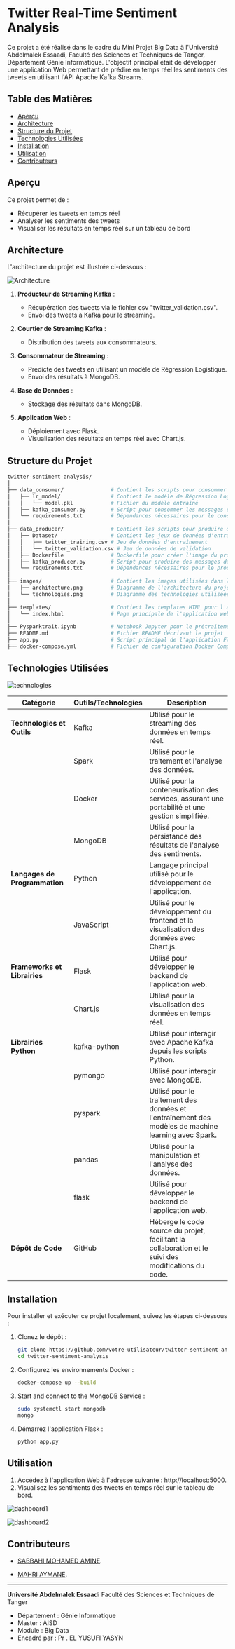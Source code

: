 # Twitter Real-Time Sentiment Analysis

Ce projet a été réalisé dans le cadre du Mini Projet Big Data à l'Université Abdelmalek Essaadi, Faculté des Sciences et Techniques de Tanger, Département Génie Informatique. L'objectif principal était de développer une application Web permettant de prédire en temps réel les sentiments des tweets en utilisant l'API Apache Kafka Streams.

## Table des Matières
- [Aperçu](#aperçu)
- [Architecture](#architecture)
- [Structure du Projet](#structure-du-projet)
- [Technologies Utilisées](#technologies-utilisées)
- [Installation](#installation)
- [Utilisation](#utilisation)
- [Contributeurs](#contributeurs)

## Aperçu

Ce projet permet de :
- Récupérer les tweets en temps réel
- Analyser les sentiments des tweets
- Visualiser les résultats en temps réel sur un tableau de bord

## Architecture

L'architecture du projet est illustrée ci-dessous :

![Architecture](images/architecture.png)

1. **Producteur de Streaming Kafka** :
   - Récupération des tweets via le fichier csv "twitter_validation.csv".
   - Envoi des tweets à Kafka pour le streaming.

2. **Courtier de Streaming Kafka** :
   - Distribution des tweets aux consommateurs.

3. **Consommateur de Streaming** :
   - Predicte des tweets en utilisant un modèle de Régression Logistique.
   - Envoi des résultats à MongoDB.

4. **Base de Données** :
   - Stockage des résultats dans MongoDB.

5. **Application Web** :
   - Déploiement avec Flask.
   - Visualisation des résultats en temps réel avec Chart.js.

## Structure du Projet

```bash
twitter-sentiment-analysis/
│
├── data_consumer/               # Contient les scripts pour consommer les données de Kafka
│   ├── lr_model/                # Contient le modèle de Régression Logistique entraîné
│   │   └── model.pkl            # Fichier du modèle entraîné
│   ├── kafka_consumer.py        # Script pour consommer les messages de Kafka
│   └── requirements.txt         # Dépendances nécessaires pour le consommateur de données
│
├── data_producer/               # Contient les scripts pour produire des données dans Kafka
│   ├── Dataset/                 # Contient les jeux de données d'entraînement et de validation
│   │   ├── twitter_training.csv # Jeu de données d'entraînement
│   │   └── twitter_validation.csv # Jeu de données de validation
│   ├── Dockerfile               # Dockerfile pour créer l'image du producteur de données
│   ├── kafka_producer.py        # Script pour produire des messages dans Kafka
│   └── requirements.txt         # Dépendances nécessaires pour le producteur de données
│
├── images/                      # Contient les images utilisées dans le projet
│   ├── architecture.png         # Diagramme de l'architecture du projet
│   └── technologies.png         # Diagramme des technologies utilisées
│
├── templates/                   # Contient les templates HTML pour l'application web
│   └── index.html               # Page principale de l'application web
│
├── Pysparktrait.ipynb           # Notebook Jupyter pour le prétraitement des données avec PySpark
├── README.md                    # Fichier README décrivant le projet
├── app.py                       # Script principal de l'application Flask
├── docker-compose.yml           # Fichier de configuration Docker Compose
```

## Technologies Utilisées

![technologies](images/technologies.png)

| Catégorie                | Outils/Technologies    | Description                                                                                         |
|--------------------------|------------------------|-----------------------------------------------------------------------------------------------------|
| **Technologies et Outils** | Kafka                   | Utilisé pour le streaming des données en temps réel.                                                 |
|                          | Spark                   | Utilisé pour le traitement et l'analyse des données.                                                 |
|                          | Docker                  | Utilisé pour la conteneurisation des services, assurant une portabilité et une gestion simplifiée.    |
|                          | MongoDB                 | Utilisé pour la persistance des résultats de l'analyse des sentiments.                               |
| **Langages de Programmation** | Python                  | Langage principal utilisé pour le développement de l'application.                                     |
|                          | JavaScript              | Utilisé pour le développement du frontend et la visualisation des données avec Chart.js.              |
| **Frameworks et Librairies** | Flask                   | Utilisé pour développer le backend de l'application web.                                             |
|                          | Chart.js                | Utilisé pour la visualisation des données en temps réel.                                             |
| **Librairies Python**    | kafka-python            | Utilisé pour interagir avec Apache Kafka depuis les scripts Python.                                   |
|                          | pymongo                 | Utilisé pour interagir avec MongoDB.                                                                  |
|                          | pyspark                 | Utilisé pour le traitement des données et l'entraînement des modèles de machine learning avec Spark.  |
|                          | pandas                  | Utilisé pour la manipulation et l'analyse des données.                                                |
|                          | flask                   | Utilisé pour développer le backend de l'application web.                                             |
| **Dépôt de Code**        | GitHub                  | Héberge le code source du projet, facilitant la collaboration et le suivi des modifications du code. |

## Installation

Pour installer et exécuter ce projet localement, suivez les étapes ci-dessous :

1. Clonez le dépôt :
   ```bash
   git clone https://github.com/votre-utilisateur/twitter-sentiment-analysis.git
   cd twitter-sentiment-analysis
   ```
2. Configurez les environnements Docker :
   ```bash
   docker-compose up --build
   ```
3. Start and connect to the MongoDB Service :
   ```bash
   sudo systemctl start mongodb
   mongo
   ```
4. Démarrez l'application Flask :
   ```
   python app.py
   ```
## Utilisation

1. Accédez à l'application Web à l'adresse suivante : http://localhost:5000.
2. Visualisez les sentiments des tweets en temps réel sur le tableau de bord.

![dashboard1](images/dashboard1.png)

![dashboard2](images/dashboard2.png)

## Contributeurs

   - [SABBAHI MOHAMED AMINE](https://github.com/amine-sabbahi).

   - [MAHRI AYMANE](https://github.com/AymaneM21).

---

**Université Abdelmalek Essaadi** Faculté des Sciences et Techniques de Tanger
   - Département : Génie Informatique
   - Master : AISD
   - Module : Big Data
   - Encadré par : Pr . EL YUSUFI YASYN